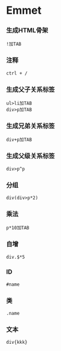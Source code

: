# Emmet

### 生成HTML骨架

```apl
!加TAB
```

### 注释

```apl
ctrl + /
```

### 生成父子关系标签

```apl
ul>li加TAB
div>p加TAB
```

### 生成兄弟关系标签

```apl
div+p加TAB
```

### 生成父级关系标签

```apl
div>p^p
```

### 分组

```apl
div(div>p*2)
```

### 乘法

```apl
p*10加TAB
```

### 自增

```apl
div.$*5
```

### ID

```apl
#name
```

### 类

```apl
.name
```

### 文本

```apl
div{kkk}
```



